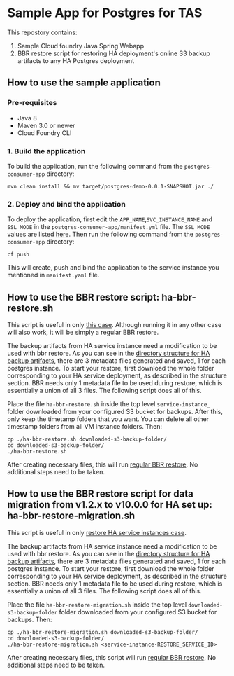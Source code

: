 # Sample App for Postgres for TAS

This repostory contains:

1. Sample Cloud foundry Java Spring Webapp
2. BBR restore script for restoring HA deployment's online S3 backup artifacts to any HA Postgres deployment


## How to use the sample application

### Pre-requisites

* Java 8
* Maven 3.0 or newer
* Cloud Foundry CLI

### 1. Build the application

To build the application, run the following command from the `postgres-consumer-app` directory:

```
mvn clean install && mv target/postgres-demo-0.0.1-SNAPSHOT.jar ./
```

### 2. Deploy and bind the application

To deploy the application, first edit the `APP_NAME`,`SVC_INSTANCE_NAME` and `SSL_MODE` in the `postgres-consumer-app/manifest.yml` file.
The `SSL_MODE` values are listed [here](https://www.postgresql.org/docs/8.4/libpq-connect.html#LIBPQ-CONNECT-SSLMODE).
Then run the following command from the `postgres-consumer-app` directory:
```
cf push
```
This will create, push and bind the application to the service instance you mentioned in `manifest.yaml` file.


## How to use the BBR restore script: ha-bbr-restore.sh

This script is useful in only [this case](https://techdocs.broadcom.com/us/en/vmware-tanzu/data-solutions/tanzu-for-postgres-on-cloud-foundry/10-0/postgres/backup-restore-bbr.html#restore). Although running it in any other case will also work, it will be simply a regular BBR restore.

The backup artifacts from HA service instance need a modification to be used with bbr restore. As you can see in the [directory structure for HA backup artifacts](https://techdocs.broadcom.com/us/en/vmware-tanzu/data-solutions/tanzu-for-postgres-on-cloud-foundry/10-0/postgres/backup-restore-bbr.html#structure), there are 3 metadata files generated and saved, 1 for each postgres instance. To start your restore, first download the whole folder corresponding to your HA service deployment, as described in the structure section. BBR needs only 1 metadata file to be used during restore, which is essentially a union of all 3 files. The following script does all of this. 

Place the file `ha-bbr-restore.sh` inside the top level `service-instance_` folder downloaded from your configured S3 bucket for backups. After this, only keep the timetamp folders that you want. You can delete all other timestamp folders from all VM instance folders. Then:

```
cp ./ha-bbr-restore.sh downloaded-s3-backup-folder/
cd downloaded-s3-backup-folder/
./ha-bbr-restore.sh
```

After creating necessary files, this will run [regular BBR restore](https://docs.cloudfoundry.org/bbr/index.html#workflow-restore).
No additional steps need to be taken.

## How to use the BBR restore script for data migration from v1.2.x to v10.0.0 for HA set up: ha-bbr-restore-migration.sh

This script is useful in only [restore HA service instances case](https://techdocs.broadcom.com/us/en/vmware-tanzu/data-solutions/tanzu-for-postgres-on-cloud-foundry/10-0/postgres/backup-restore-bbr.html#restore-frm-bkup-artfts).

The backup artifacts from HA service instance need a modification to be used with bbr restore. As you can see in the [directory structure for HA backup artifacts](https://techdocs.broadcom.com/us/en/vmware-tanzu/data-solutions/tanzu-for-postgres-on-cloud-foundry/1-2/postgres-1-2/backup-restore-bbr.html#structure), there are 3 metadata files generated and saved, 1 for each postgres instance. To start your restore, first download the whole folder corresponding to your HA service deployment, as described in the structure section. BBR needs only 1 metadata file to be used during restore, which is essentially a union of all 3 files. The following script does all of this.

Place the file `ha-bbr-restore-migration.sh` inside the top level `downloaded-s3-backup-folder` folder downloaded from your configured S3 bucket for backups. Then:

```
cp ./ha-bbr-restore-migration.sh downloaded-s3-backup-folder/
cd downloaded-s3-backup-folder/
./ha-bbr-restore-migration.sh <service-instance-RESTORE_SERVICE_ID>
```

After creating necessary files, this script will run [regular BBR restore](https://docs.cloudfoundry.org/bbr/index.html#workflow-restore).
No additional steps need to be taken.
